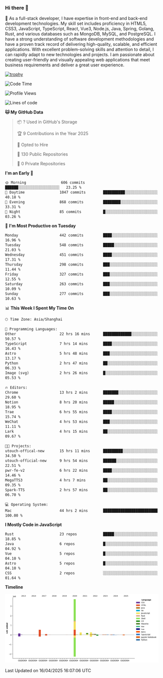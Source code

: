 ### Hi there 👋

🌱 As a full-stack developer, I have expertise in front-end and back-end development technologies. My skill set includes proficiency in HTML5, CSS3, JavaScript, TypeScript, React, Vue3, Node.js, Java, Spring, Golang, Rust, and various databases such as MongoDB, MySQL, and PostgreSQL. I have a strong understanding of software development methodologies and have a proven track record of delivering high-quality, scalable, and efficient applications. With excellent problem-solving skills and attention to detail, I can rapidly adapt to new technologies and projects. I am passionate about creating user-friendly and visually appealing web applications that meet business requirements and deliver a great user experience.

[![trophy](https://github-profile-trophy.vercel.app/?username=elton&rank=SECRET,SSS,SS,S,AAA,AA,A&theme=onedark&no-frame=true&margin-w=10)](https://github.com/ryo-ma/github-profile-trophy)

<!--START_SECTION:waka-->
![Code Time](http://img.shields.io/badge/Code%20Time-1%2C541%20hrs%2052%20mins-blue)

![Profile Views](http://img.shields.io/badge/Profile%20Views-0-blue)

![Lines of code](https://img.shields.io/badge/From%20Hello%20World%20I%27ve%20Written-5.6%20million%20lines%20of%20code-blue)

**🐱 My GitHub Data** 

> 📦 ? Used in GitHub's Storage 
 > 
> 🏆 9 Contributions in the Year 2025
 > 
> 💼 Opted to Hire
 > 
> 📜 130 Public Repositories 
 > 
> 🔑 0 Private Repositories 
 > 
**I'm an Early 🐤** 

```text
🌞 Morning                606 commits         ██████░░░░░░░░░░░░░░░░░░░   23.25 % 
🌆 Daytime                1047 commits        ██████████░░░░░░░░░░░░░░░   40.18 % 
🌃 Evening                868 commits         ████████░░░░░░░░░░░░░░░░░   33.31 % 
🌙 Night                  85 commits          █░░░░░░░░░░░░░░░░░░░░░░░░   03.26 % 
```
📅 **I'm Most Productive on Tuesday** 

```text
Monday                   442 commits         ████░░░░░░░░░░░░░░░░░░░░░   16.96 % 
Tuesday                  548 commits         █████░░░░░░░░░░░░░░░░░░░░   21.03 % 
Wednesday                451 commits         ████░░░░░░░░░░░░░░░░░░░░░   17.31 % 
Thursday                 298 commits         ███░░░░░░░░░░░░░░░░░░░░░░   11.44 % 
Friday                   327 commits         ███░░░░░░░░░░░░░░░░░░░░░░   12.55 % 
Saturday                 263 commits         ███░░░░░░░░░░░░░░░░░░░░░░   10.09 % 
Sunday                   277 commits         ███░░░░░░░░░░░░░░░░░░░░░░   10.63 % 
```


📊 **This Week I Spent My Time On** 

```text
🕑︎ Time Zone: Asia/Shanghai

💬 Programming Languages: 
Other                    22 hrs 16 mins      █████████████░░░░░░░░░░░░   50.57 % 
TypeScript               7 hrs 14 mins       ████░░░░░░░░░░░░░░░░░░░░░   16.43 % 
Astro                    5 hrs 48 mins       ███░░░░░░░░░░░░░░░░░░░░░░   13.17 % 
Python                   2 hrs 47 mins       ██░░░░░░░░░░░░░░░░░░░░░░░   06.33 % 
Image (svg)              2 hrs 26 mins       █░░░░░░░░░░░░░░░░░░░░░░░░   05.53 % 

🔥 Editors: 
Chrome                   13 hrs 2 mins       ███████░░░░░░░░░░░░░░░░░░   29.60 % 
Notion                   8 hrs 20 mins       █████░░░░░░░░░░░░░░░░░░░░   18.95 % 
Trae                     6 hrs 55 mins       ████░░░░░░░░░░░░░░░░░░░░░   15.74 % 
WeChat                   4 hrs 53 mins       ███░░░░░░░░░░░░░░░░░░░░░░   11.11 % 
Lark                     4 hrs 15 mins       ██░░░░░░░░░░░░░░░░░░░░░░░   09.67 % 

🐱‍💻 Projects: 
utouch-offical-new       15 hrs 11 mins      █████████░░░░░░░░░░░░░░░░   34.50 % 
utouch-official-new      9 hrs 54 mins       ██████░░░░░░░░░░░░░░░░░░░   22.51 % 
pwr-fe-v2                6 hrs 22 mins       ████░░░░░░░░░░░░░░░░░░░░░   14.46 % 
MegaTTS3                 4 hrs 7 mins        ██░░░░░░░░░░░░░░░░░░░░░░░   09.35 % 
Spark-TTS                2 hrs 57 mins       ██░░░░░░░░░░░░░░░░░░░░░░░   06.70 % 

💻 Operating System: 
Mac                      44 hrs 2 mins       █████████████████████████   100.00 % 
```

**I Mostly Code in JavaScript** 

```text
Rust                     23 repos            █████░░░░░░░░░░░░░░░░░░░░   18.85 % 
Java                     6 repos             █░░░░░░░░░░░░░░░░░░░░░░░░   04.92 % 
Vue                      5 repos             █░░░░░░░░░░░░░░░░░░░░░░░░   04.10 % 
Astro                    5 repos             █░░░░░░░░░░░░░░░░░░░░░░░░   04.10 % 
CSS                      2 repos             ░░░░░░░░░░░░░░░░░░░░░░░░░   01.64 % 
```



**Timeline**

![Lines of Code chart](https://raw.githubusercontent.com/elton/elton/main/assets/bar_graph.png)


 Last Updated on 16/04/2025 16:07:06 UTC
<!--END_SECTION:waka-->

<!--
**elton/elton** is a ✨ _special_ ✨ repository because its `README.md` (this file) appears on your GitHub profile.

Here are some ideas to get you started:

- 🔭 I’m currently working on ...
- 🌱 I’m currently learning ...
- 👯 I’m looking to collaborate on ...
- 🤔 I’m looking for help with ...
- 💬 Ask me about ...
- 📫 How to reach me: ...
- 😄 Pronouns: ...
- ⚡ Fun fact: ...
-->
